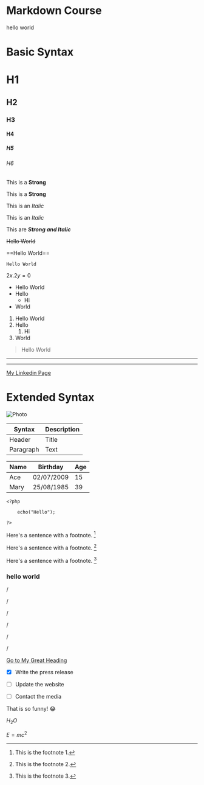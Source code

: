 # Markdown Course
hello world

# Basic Syntax

<!-- Comment -->

<!-- Heading -->
# H1
## H2
### H3
#### H4
##### H5
###### H6

<!-- Strong (Bold) -->
This is a **Strong**

This is a __Strong__

<!-- Italic  -->
This is an *Italic*

This is an _Italic_

<!-- Strong & Italic -->
This are ***Strong and Italic***

<!-- Strikethrough -->

~~Hello World~~

<!-- Highlight -->

==Hello World==

<!-- Line of  Code -->
`Hello World`

<!-- Line of  Math -->
$2x.2y=0$

<!--  UL & OL -->

- Hello World
- Hello
	- Hi
- World 

1. Hello World
2. Hello
	1. Hi
3. World

<!-- Quote -->
> Hello World

<!--  How to make a line? -->
___
- - -

<!--  Link  -->
[My Linkedin Page](https://www.linkedin.com/in/nuruddin-hossam-047912317/)

# Extended Syntax

<!-- Images -->
![Photo](https://www.guillenphoto.com/data/blog/2016/001-chronique-pourquoi-faire-de-la-photo-I/images/amar-guillen-photographiing-death-valley.jpg)


<!-- Table -->
| Syntax    | Description |     
| --------- | ----------- | 
| Header    | Title       |    
| Paragraph | Text        |   


| Name     | Birthday   | Age |
| -------- | ---------- | --- |
| Ace      | 02/07/2009 | 15  |
| Mary     | 25/08/1985 | 39  |


<!-- Block Of Code -->
```
<?php 
	
	echo("Hello");
	
?>
```


<!-- Footnote -->
Here's a sentence with a footnote. [^1]

Here's a sentence with a footnote. [^2]

Here's a sentence with a footnote. [^3]


[^1]: This is the footnote 1.
[^2]: This is the footnote 2.
[^3]: This is the footnote 3.


<!-- Heading ID -->
### hello world

/

/

/

/

/

/

[Go to My Great Heading](#hello-world)


<!-- Task List	-->
- [x] Write the press release
- [ ] Update the website
- [ ] Contact the media


<!-- Emoji -->
That is so funny! :joy:


<!-- Subscript -->
$H_2O$


<!--Superscript-->
$E=mc^2$
